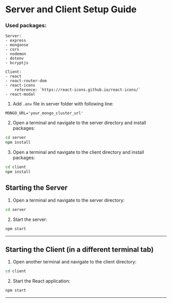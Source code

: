 # Server and Client Setup Guide

### Used packages:
    Server:
    - express 
    - mongoose 
    - cors 
    - nodemon 
    - dotenv 
    - bcryptjs
    
    Client:
    - react
    - react-router-dom
    - react-icons
        reference: `https://react-icons.github.io/react-icons/`
    - react-modal

1. Add `.env` file in server folder with following line:
```
MONGO_URL='your_mongo_cluster_url'
```
2. Open a terminal and navigate to the server directory and install packages:
```bash
cd server
npm install
```
3. Open a terminal and navigate to the client directory and install packages:
```bash
cd client
npm install
```

## Starting the Server

1. Open a terminal and navigate to the server directory:
```bash
cd server
```
2. Start the server:
```bash
npm start
```

---

## Starting the Client (in a different terminal tab)

1. Open another terminal and navigate to the client directory:
```bash
cd client
```
2. Start the React application:
```bash
npm start
```

---

